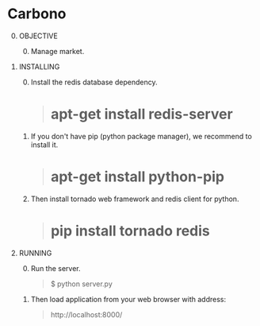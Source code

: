 Carbono
=======

0. OBJECTIVE

	0. Manage market.

0. INSTALLING

	0. Install the redis database dependency.

		>  # apt-get install redis-server
	
	0. If you don't have pip (python package manager), we recommend to install it.

		>  # apt-get install python-pip

	0. Then install tornado web framework and redis client for python.
		
		>  # pip install tornado redis

0. RUNNING

	0. Run the server.

		> $ python server.py

	0. Then load application from your web browser with address:

		> http://localhost:8000/
